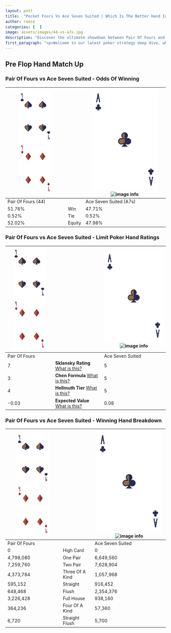 ```yaml
---
layout: post
title:  "Pocket Fours Vs Ace Seven Suited | Which Is The Better Hand In Poker? A Complete Guide"
author: reece
categories: [  ]
image: assets/images/44-vs-a7s.jpg
description: "Discover the ultimate showdown between Pair Of Fours and Ace Seven Suited in poker! Uncover the odds, strategies, and scenarios where one hand triumphs over the other. Get ready to up your poker game with this thrilling analysis."
first_paragraph: "<p>Welcome to our latest poker strategy deep dive, where we're pitting two distinct hands against each other in a high-stakes showdown: Pair Of Fours vs Ace Seven Suited.</p><p>In the dynamic world of poker, every decision counts, and knowing which hand holds the upper hand is key to your success at the table.</p><p>In this article, we'll dissect these two hands, explore the scenarios where one dominates the other, and equip you with the knowledge to make strategic choices that can tip the odds in your favor.</p><p>Get ready to unravel the intriguing dynamics of these poker hands and elevate your game to new heights.</p>"
---
```




[comment]: # (sp0)

## Pre Flop Hand Match Up

<div class="table hand-ratings" markdown="1"> 



### Pair Of Fours vs Ace Seven Suited - Odds Of Winning


    
| ![image info](assets/images/hand1/4.png) ![image info](assets/images/hand1/4o.png) |  | ![image info](assets/images/hand2/A.png) ![image info](assets/images/hand2/7s.png) |
| -------- | -------- | -------- |
| Pair Of Fours (44) |  | Ace Seven Suited (A7s) |
| 51.76% | Win | 47.71% |
| 0.52% | Tie | 0.52% |
| 52.02% | Equity | 47.98% |




[comment]: # (sp1)



### Pair Of Fours vs Ace Seven Suited - Limit Poker Hand Ratings


    
| ![image info](assets/images/hand1/4.png) ![image info](assets/images/hand1/4o.png) |  | ![image info](assets/images/hand2/A.png) ![image info](assets/images/hand2/7s.png) |
| -------- | -------- | -------- |
| Pair Of Fours |  | Ace Seven Suited |
| 7 | **Sklansky Rating** [What is this?](/sklansky-rating-explained) | 5 |
| 3 | **Chen Formula** [What is this?](/chen-formula-explained) | 5 |
| 4 | **Hellmuth Tier** [What is this?](/Hellmuth-tier-explained) | 5 |
| -0.03 | **Expected Value** [What is this?](/expected-value-explained) | 0.08 |




[comment]: # (sp2)



### Pair Of Fours vs Ace Seven Suited - Winning Hand Breakdown


    
| ![image info](assets/images/hand1/4.png) ![image info](assets/images/hand1/4o.png) |  | ![image info](assets/images/hand2/A.png) ![image info](assets/images/hand2/7s.png) |
| -------- | -------- | -------- |
| Pair Of Fours |  | Ace Seven Suited |
| 0 | High Card | 0 |
| 4,798,080 | One Pair | 6,649,560 |
| 7,259,760 | Two Pair | 7,628,904 |
| 4,373,784 | Three Of A Kind | 1,057,968 |
| 595,152 | Straight | 916,452 |
| 648,468 | Flush | 2,354,376 |
| 3,226,428 | Full House | 938,160 |
| 364,236 | Four Of A Kind | 57,360 |
| 6,720 | Straight Flush | 5,700 |




[comment]: # (sp3)



</div>

[comment]: # (sp4)



[comment]: # (sp5)

